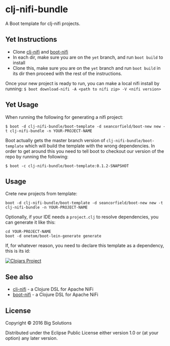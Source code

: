 # clj-nifi-bundle

A Boot template for clj-nifi projects.

## Yet Instructions

* Clone [clj-nifi](https://github.com/yetanalytics/clj-nifi/tree/yet) and [boot-nifi](https://github.com/yetanalytics/boot-nifi/tree/yet)
* In each dir, make sure you are on the `yet` branch, and run `boot build` to install
* Clone this, make sure you are on the `yet` branch and run `boot build` in its dir then proceed with the rest of the instructions.


Once your new project is ready to run, you can make a local nifi install by running:
`$ boot download-nifi -A <path to nifi zip> -V <nifi version>`


## Yet Usage

When running the following for generating a nifi project:

`$ boot -d clj-nifi-bundle/boot-template -d seancorfield/boot-new new -t clj-nifi-bundle -n YOUR-PROJECT-NAME`

Boot actually gets the master branch version of `clj-nifi-bundle/boot-template` which will build the template with the wrong dependencies.
In order to get around this you need to tell boot to checkout our version of the repo by running the following:

`$ boot -c clj-nifi-bundle/boot-template:0.1.2-SNAPSHOT`


## Usage

Crete new projects from template:

`boot -d clj-nifi-bundle/boot-template -d seancorfield/boot-new new -t clj-nifi-bundle -n YOUR-PROJECT-NAME`

Optionally, if your IDE needs a `project.clj` to resolve dependencies, you can generate it like this:


    cd YOUR-PROJECT-NAME
    boot -d onetom/boot-lein-generate generate

If, for whatever reason, you need to declare this template as a dependency, this is its id:

[![Clojars Project](https://img.shields.io/clojars/v/clj-nifi-bundle/boot-template.svg)](https://clojars.org/clj-nifi-bundle/boot-template)

## See also

- [clj-nifi](https:/github.com/big-solutions/clj-nifi) - a Clojure DSL for Apache NiFi
- [boot-nifi](https:/github.com/big-solutions/boot-nifi) - a Clojure DSL for Apache NiFi

## License

Copyright © 2016 Big Solutions

Distributed under the Eclipse Public License either version 1.0 or (at
your option) any later version.
